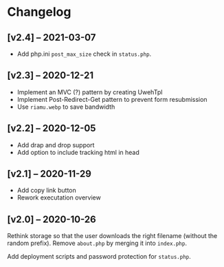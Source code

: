 # Changelog

## [v2.4] – 2021-03-07

- Add php.ini `post_max_size` check in `status.php`.

## [v2.3] – 2020-12-21

- Implement an MVC (?) pattern by creating UwehTpl
- Implement Post-Redirect-Get pattern to prevent form resubmission
- Use `riamu.webp` to save bandwidth

## [v2.2] – 2020-12-05

- Add drap and drop support
- Add option to include tracking html in head

## [v2.1] – 2020-11-29

- Add copy link button
- Rework executation overview

## [v2.0] – 2020-10-26

Rethink storage so that the user downloads the right filename (without the random prefix).
Remove `about.php` by merging it into `index.php`.

Add deployment scripts and password protection for `status.php`.
